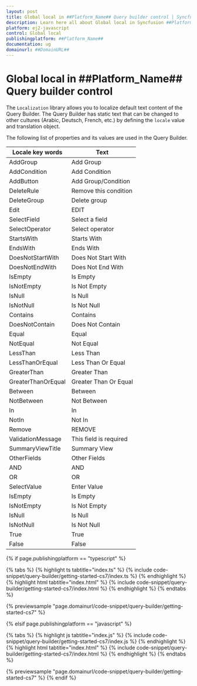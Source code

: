 ```yaml
---
layout: post
title: Global local in ##Platform_Name## Query builder control | Syncfusion
description: Learn here all about Global local in Syncfusion ##Platform_Name## Query builder control of Syncfusion Essential JS 2 and more.
platform: ej2-javascript
control: Global local 
publishingplatform: ##Platform_Name##
documentation: ug
domainurl: ##DomainURL##
---
```


# Global local in ##Platform_Name## Query builder control

The `Localization` library allows you to localize default text content of the Query Builder. The Query Builder has static text that can be changed to other cultures (Arabic, Deutsch, French, etc.) by defining the `locale` value and translation object.

The following list of properties and its values are used in the Query Builder.

| Locale key words | Text |
| ------------ | ----------------------- |
| AddGroup  | Add Group |
| AddCondition  | Add Condition |
| AddButton | Add Group/Condition |
| DeleteRule | Remove this condition |
| DeleteGroup | Delete group |
| Edit | EDIT |
| SelectField | Select a field |
| SelectOperator | Select operator |
| StartsWith | Starts With|
| EndsWith | Ends With |
| DoesNotStartWith | Does Not Start With |
| DoesNotEndWith | Does Not End With |
| IsEmpty | Is Empty |
| IsNotEmpty | Is Not Empty |
| IsNull | Is Null |
| IsNotNull | Is Not Null |
| Contains | Contains |
| DoesNotContain | Does Not Contain |
| Equal | Equal |
| NotEqual | Not Equal |
| LessThan | Less Than |
| LessThanOrEqual | Less Than Or Equal |
| GreaterThan | Greater Than |
| GreaterThanOrEqual | Greater Than Or Equal |
| Between | Between |
| NotBetween | Not Between|
| In | In |
| NotIn | Not In |
| Remove | REMOVE |
| ValidationMessage | This field is required |
| SummaryViewTitle | Summary View |
| OtherFields | Other Fields |
| AND | AND |
| OR | OR |
| SelectValue | Enter Value |
| IsEmpty | Is Empty |
| IsNotEmpty | Is Not Empty |
| IsNull | Is Null |
| IsNotNull | Is Not Null |
| True | True |
| False | False |

{% if page.publishingplatform == "typescript" %}

 {% tabs %}
{% highlight ts tabtitle="index.ts" %}
{% include code-snippet/query-builder/getting-started-cs7/index.ts %}
{% endhighlight %}
{% highlight html tabtitle="index.html" %}
{% include code-snippet/query-builder/getting-started-cs7/index.html %}
{% endhighlight %}
{% endtabs %}
        
{% previewsample "page.domainurl/code-snippet/query-builder/getting-started-cs7" %}

{% elsif page.publishingplatform == "javascript" %}

{% tabs %}
{% highlight js tabtitle="index.js" %}
{% include code-snippet/query-builder/getting-started-cs7/index.js %}
{% endhighlight %}
{% highlight html tabtitle="index.html" %}
{% include code-snippet/query-builder/getting-started-cs7/index.html %}
{% endhighlight %}
{% endtabs %}

{% previewsample "page.domainurl/code-snippet/query-builder/getting-started-cs7" %}
{% endif %}